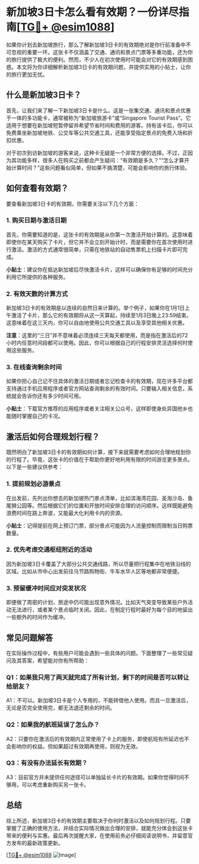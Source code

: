 # 新加坡3日卡怎么看有效期？一份详尽指南[[TG💪+ @esim1088](https://t.me/s/esim1088)]

如果你计划去新加坡旅行，那么了解新加坡3日卡的有效期绝对是你行前准备中不可忽视的重要一环。这张卡不仅涵盖了交通、通讯和景点门票等多重功能，还为你的旅行提供了极大的便利。然而，不少人在初次使用时可能会对它的有效期感到困惑。本文将为你详细解析新加坡3日卡的有效期问题，并提供实用的小贴士，让你的旅行更加无忧。

## 什么是新加坡3日卡？

首先，让我们来了解一下新加坡3日卡是什么。这是一张集交通、通讯和景点优惠于一体的多功能卡，通常被称为“新加坡旅游卡”或“Singapore Tourist Pass”。它适用于想要在新加坡短暂停留并希望节省时间和费用的游客。持有该卡后，你可以免费乘坐新加坡地铁、公交车等公共交通工具，还能享受指定景点的免费入场和折扣优惠。

对于初次到访新加坡的游客来说，这种卡无疑是一个非常方便的选择。不过，正因为其功能多样，很多人在购买之前都会产生疑问：“有效期是多久？”“怎么才算开始计算时间？”这些问题看似简单，但如果不搞清楚，可能会影响你的旅行体验。

## 如何查看有效期？

要查看新加坡3日卡的有效期，你需要关注以下几个方面：

### 1. **购买日期与激活日期**
   首先，你需要知道的是，这张卡的有效期是从你第一次激活开始计算的。这意味着即使你在某天购买了卡片，但它并不会立刻开始计时，而是需要你在首次使用时进行激活。激活的方式通常很简单，只需在地铁站的自动售票机上扫描卡片即可完成。

   **小贴士**：建议你在抵达新加坡后尽快激活卡片，这样可以确保你有足够的时间充分利用它所提供的各种服务。

### 2. **有效天数的计算方式**
   新加坡3日卡的有效期是以连续的自然日来计算的。举个例子，如果你在1月1日上午激活了卡片，那么它的有效期将从这一天算起，持续至1月3日晚上23:59结束。这意味着在这三天内，你可以自由地使用公共交通工具以及享受其他相关优惠。

   **注意**：这里的“三日”并不意味着必须连续三天每天都使用，而是指在激活后的72小时内任意时间段都可以使用。因此，你可以根据自己的行程安排灵活选择何时使用这些服务。

### 3. **在线查询剩余时间**
   如果你担心自己记不住具体的激活日期或者忘记检查卡的有效期，现在许多平台都支持通过手机应用程序或者官方网站查询剩余的有效时间。只要输入相关信息，系统就会告诉你还有多少时间可用。

   **小贴士**：下载官方推荐的应用程序或者关注相关公众号，这样即使身处异国他乡也能随时掌握自己的卡况。

## 激活后如何合理规划行程？

既然明白了新加坡3日卡的有效期如何计算，接下来就需要考虑如何合理地规划你的行程了。毕竟，这张卡的价值在于帮助你更好地利用有限的时间游览更多景点。以下是一些建议供参考：

### 1. **提前规划必游景点**
   在出发前，先列出你想去的新加坡热门景点清单，比如滨海湾花园、圣淘沙岛、鱼尾狮公园等。然后根据它们的位置和开放时间安排合理的访问顺序。这样既能避免浪费时间在路上奔波，又能最大化利用卡内的资源。

   **小贴士**：记得提前在网上预订门票，部分景点可能因为人流量控制而限制当日购票数量。

### 2. **优先考虑交通枢纽附近的活动**
   因为新加坡3日卡覆盖了大部分公共交通线路，所以尽量把行程集中在地铁沿线的区域。比如从市中心出发前往乌节路购物街、牛车水华人区等地都非常便捷。

### 3. **预留缓冲时间应对突发状况**
   即便做了周密的计划，旅途中仍可能出现意外情况。比如天气突变导致某些户外活动无法进行，或者某个景点临时关闭。因此，在制定行程时最好为每个目的地留出一些额外的时间作为缓冲。

## 常见问题解答

在实际操作过程中，有些用户可能会遇到一些具体的问题。下面整理了一些常见疑问及其答案，希望能对你有所帮助：

### Q1：如果我只用了两天就完成了所有计划，剩下的时间是否可以转让给朋友？
A1：不可以。新加坡3日卡是个人专用的，不能转借他人使用。而且一旦激活后，无论是否完全使用完，都无法退还剩余的时间。

### Q2：如果我的航班延误了怎么办？
A2：只要你在激活后的有效期内正常使用了卡上的服务，即使航班有所延迟也不会影响你的权益。但如果超过有效期再使用，则视为无效。

### Q3：有没有办法延长有效期？
A3：目前官方并未提供任何途径可以单独延长卡片的有效期。如果你觉得时间不够用，可以考虑重新购买另一张卡。

## 总结

综上所述，新加坡3日卡的有效期主要取决于你何时激活以及如何规划行程。只要掌握了正确的使用方法，并结合实际情况做出合理的安排，就能充分体会到这张卡带来的便利与实惠。最后再次提醒大家，在使用前务必仔细阅读说明书，并留意官方发布的最新政策更新。

[[TG💪+ @esim1088](https://t.me/s/esim1088) ![Image](https://i.postimg.cc/4NQfJmqS/Snipaste-2025-05-13-00-14-12.png)]